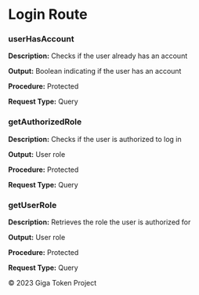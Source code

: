 <!DOCTYPE html>
<html lang="en">
<head>
  <meta charset="UTF-8">
  <meta name="viewport" content="width=device-width, initial-scale=1.0">
  <title>Login Route</title>
  <link rel="stylesheet" href="../styles.css">
</head>
<body>

<div class="container">
  <h1>Login Route</h1>
    <div class="card">
      <h3>userHasAccount</h3>
      <p><strong>Description:</strong> Checks if the user already has an account</p>
      <p><strong>Output:</strong> <span class="card-output">Boolean indicating if the user has an account</span></p>
      <p><strong>Procedure:</strong> Protected</p>
      <p><strong>Request Type:</strong> Query</p>
    </div>
    <div class="card">
      <h3>getAuthorizedRole</h3>
      <p><strong>Description:</strong> Checks if the user is authorized to log in</p>
      <p><strong>Output:</strong> <span class="card-output">User role</span></p>
      <p><strong>Procedure:</strong> Protected</p>
      <p><strong>Request Type:</strong> Query</p>
    </div>
    <div class="card">
      <h3>getUserRole</h3>
      <p><strong>Description:</strong> Retrieves the role the user is authorized for</p>
      <p><strong>Output:</strong> <span class="card-output">User role</span></p>
      <p><strong>Procedure:</strong> Protected</p>
      <p><strong>Request Type:</strong> Query</p>
    </div>
  </div>
<footer>
  <p>&copy; 2023 Giga Token Project</p>
</footer>

</body>
</html>
